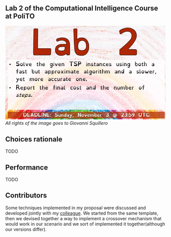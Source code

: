 ## Lab 2 of the Computational Intelligence Course at PoliTO
![Lab 2 specification](image.png)
*All rights of the image goes to Giovanni Squillero*

## Choices rationale
TODO

## Performance
TODO

## Contributors
Some techniques implemented in my proposal were discussed and developed jointly with my [colleague]( https://github.com/FerraiuoloP/).
We started from the same template, then we devised together a way to implement a crossover mechanism that would work in our scenario and we sort of implemented it together(although our versions differ).
